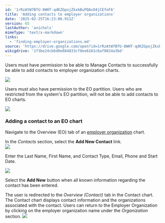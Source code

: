 ```yaml
---
id: '1rRzAtW7BfU-8WHT-qdKZGpojZkxbBuPQAxO4jCEfoFA'
title: 'Adding contacts to employer organizations'
date: '2025-02-25T16:23:06.911Z'
version: 65
lastAuthor: 'anichols'
mimeType: 'text/x-markdown'
links:
  - 'finding-employer-organizations.md'
source: 'https://drive.google.com/open?id=1rRzAtW7BfU-8WHT-qdKZGpojZkxbBuPQAxO4jCEfoFA'
wikigdrive: '1f3be24cb6d0e684833cf8ee6161c6af8024a3bd'
---
```

Users must have permission to be able to Manage Contacts to successfully be able to add contacts to employer organization charts.

![](../adding-contacts-to-employer-organizations.assets/feff827d19909973400a5eeb651d058a.png)

Users must also have permission to the EO partition. Users who are restricted from the system's EO partition, will not be able to add contacts to EO charts.

![](../adding-contacts-to-employer-organizations.assets/7facad7e31ce0c374fa541caa1241c33.png)

### Adding a contact to an EO chart

Navigate to the Overview (EO) tab of an [employer organization](finding-employer-organizations.md) chart.

In the *Contacts* section, select the **Add New Contact** link.  
![](../adding-contacts-to-employer-organizations.assets/a6735fd85a5d1c1c422dc5f9567ccfd3.png)

Enter the Last Name, First Name, and Contact Type, Email, Phone and Start Date.

![](../adding-contacts-to-employer-organizations.assets/b52bc2c58fe894c37a87ef56a9d46a08.png)

Select the **Add New** button when all known information regarding the contact has been entered.

The user is redirected to the *Overview (Contact)* tab in the Contact chart. The Contact chart displays contact information and the organizations associated with the contact. Users can return to the Employer Organization by clicking on the employer organization name under the *Organization* section.
![](../adding-contacts-to-employer-organizations.assets/5d970400bc6425a965362f3598e7b672.png)
